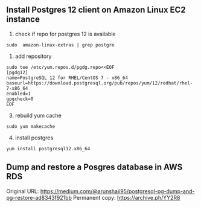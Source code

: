## Install Postgres 12 client on Amazon Linux EC2 instance

1. check if repo for postgres 12 is available

```
sudo  amazon-linux-extras | grep postgre
```

1. add repository

```
sudo tee /etc/yum.repos.d/pgdg.repo<<EOF
[pgdg12]
name=PostgreSQL 12 for RHEL/CentOS 7 - x86_64
baseurl=https://download.postgresql.org/pub/repos/yum/12/redhat/rhel-7-x86_64
enabled=1
gpgcheck=0
EOF
```

3. rebuild yum cache

```
sudo yum makecache
```

4. install postgres

```
yum install postgresql12.x86_64
```

## Dump and restore a Posgres database in AWS RDS

Original URL: https://medium.com/@arunshaji95/postgresql-pg-dump-and-pg-restore-ad8343f921bb
Permanent copy: https://archive.ph/YY2R8
